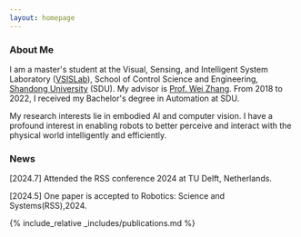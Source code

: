 ```yaml
---
layout: homepage
---
```


### About Me

I am a master's student at the Visual, Sensing, and Intelligent System Laboratory ([VSISLab](http://www.vsislab.com/)), School of Control Science and Engineering, [Shandong University](https://www.en.sdu.edu.cn/) (SDU). My advisor is [Prof. Wei Zhang](https://ieeexplore.ieee.org/author/37085379581). From 2018 to 2022, I received my Bachelor's degree in Automation at SDU.

My research interests lie in embodied AI and computer vision. I have a profound interest in enabling robots to better perceive and interact with the physical world intelligently and efficiently.



### News
[2024.7] Attended the RSS conference 2024 at TU Delft, Netherlands.

[2024.5] One paper is accepted to Robotics: Science and Systems(RSS),2024.


{% include_relative _includes/publications.md %}
